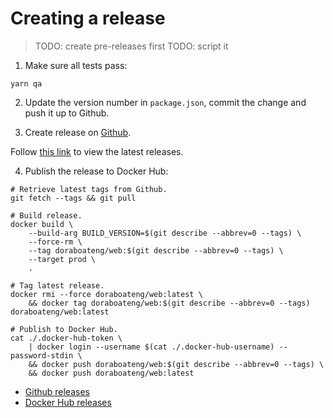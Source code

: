 # Creating a release

>TODO: create pre-releases first
>TODO: script it

1. Make sure all tests pass:

```shell
yarn qa
```

2. Update the version number in `package.json`, commit the change and push it up to Github.

3. Create release on [Github](https://github.com/doraboateng/web/releases/new?target=stable).

Follow [this link](https://github.com/doraboateng/web/releases) to view the latest releases.

4. Publish the release to Docker Hub:

```shell
# Retrieve latest tags from Github.
git fetch --tags && git pull

# Build release.
docker build \
    --build-arg BUILD_VERSION=$(git describe --abbrev=0 --tags) \
    --force-rm \
    --tag doraboateng/web:$(git describe --abbrev=0 --tags) \
    --target prod \
    .

# Tag latest release.
docker rmi --force doraboateng/web:latest \
    && docker tag doraboateng/web:$(git describe --abbrev=0 --tags) doraboateng/web:latest

# Publish to Docker Hub.
cat ./.docker-hub-token \
    | docker login --username $(cat ./.docker-hub-username) --password-stdin \
    && docker push doraboateng/web:$(git describe --abbrev=0 --tags) \
    && docker push doraboateng/web:latest
```

- [Github releases](https://github.com/doraboateng/web/releases)
- [Docker Hub releases](https://hub.docker.com/r/doraboateng/web/tags)
